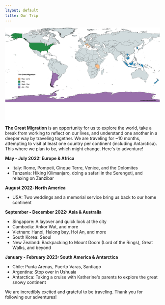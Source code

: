 ```yaml
---
layout: default
title: Our Trip
---
```


![Map of the countries/states/provinces that we plan to visit](/assets/images/The_Great_Migration_v04.png)

**The Great Migration** is an opportunity for us to explore the world, take a break from working to reflect on our lives, and understand one another in a deeper way by traveling together. We are traveling for ~10 months, attempting to visit at least one country per continent (including Antarctica). This where we plan to be, which might change. Here's to adventure!

**May - July 2022: Europe & Africa**

- Italy: Rome, Pompeii, Cinque Terre, Venice, and the Dolomites
- Tanzania: Hiking Kilimanjaro, doing a safari in the Serengeti, and relaxing on Zanzibar

**August 2022: North America**

- USA: Two weddings and a memorial service bring us back to our home continent

**September - December 2022: Asia & Australia**

- Singapore: A layover and quick look at the city
- Cambodia: Ankor Wat, and more
- Vietnam: Hanoi, Halong bay, Hoi An, and more
- South Korea: Seoul
- New Zealand: Backpacking to Mount Doom (Lord of the Rings), Great Walks, and beyond

**January - February 2023: South America & Antarctica**

- Chile: Punta Arenas, Puerto Varas, Santiago
- Argentina: Stop over in Ushuaia
- Antarctica: Taking a cruise with Katherine's parents to explore the great snowy continent

We are incredibly excited and grateful to be traveling. Thank you for following our adventures!
